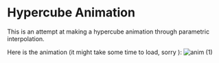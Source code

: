 # Hypercube Animation

This is an attempt at making a hypercube animation through parametric interpolation.

Here is the animation (it might take some time to load, sorry ):
![anim (1)](https://github.com/user-attachments/assets/afec3b4e-5ef8-44db-85dd-f043d17e3142)
